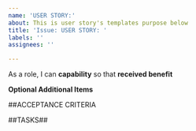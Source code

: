 ```yaml
---
name: 'USER STORY:'
about: This is user story's templates purpose below
title: 'Issue: USER STORY: '
labels: ''
assignees: ''

---
```


As a role, I can **capability** so that **received benefit**

**Optional Additional Items**

##ACCEPTANCE CRITERIA

##TASKS##
